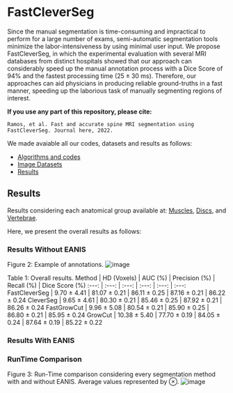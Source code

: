 # FastCleverSeg
Since the manual segmentation is time-consuming and impractical to perform for a large number of exams, semi-automatic segmentation tools minimize the labor-intensiveness by using minimal user input. We propose FastCleverSeg, in which the experimental evaluation with several MRI databases from distinct hospitals showed that our approach can considerably speed up the manual annotation process with a Dice Score of 94\% and the fastest processing time ($25 \pm 30$ ms).
Therefore, our approaches can aid physicians in producing reliable ground-truths in a fast manner, speeding up the laborious task of manually segmenting regions of interest.

**If you use any part of this repository, please cite:**

```
Ramos, et al. Fast and accurate spine MRI segmentation using FastCleverSeg. Journal here, 2022.
```

We made avaiable all our codes, datasets and results as follows:
- [Algorithms and codes](Codes/OldMatlab)
- [Image Datasets](ImageDatasets)
- [Results](Results)




## Results

Results considering each anatomical group available at: [Muscles](PM/readme.md), [Discs](IVD/readme.md), and [Vertebrae](VBs/readme.md).

Here, we present the overall results as follows: 


### Results Without EANIS

Figure 2: Example of annotations. 
![image](https://user-images.githubusercontent.com/3834596/185255452-388fc85d-9fd7-4cba-a47d-665b0b415d0d.png)

 Table 1: Overall results.
 Method          | HD (Voxels) | AUC (%)   | Precision (%) | Recall (%) | Dice Score  (%)
   :---:         | :---:       | :---: | :---:     | :---:  | :---:     
FastCleverSeg     | 9.70 $\pm$  4.41 | 81.07 $\pm$ 0.21 | 86.11 $\pm$ 0.25 | 87.16 $\pm$ 0.21 | 86.22 $\pm$ 0.24
CleverSeg         | 9.65 $\pm$  4.61 | 80.30 $\pm$ 0.21 | 85.46 $\pm$ 0.25 | 87.92 $\pm$ 0.21 | 86.26 $\pm$ 0.24
FastGrowCut       | 9.96 $\pm$  5.08 | 80.54 $\pm$ 0.21 | 85.90 $\pm$ 0.25 | 86.80 $\pm$ 0.21 | 85.95 $\pm$ 0.24
GrowCut           | 10.38 $\pm$ 5.40 | 77.70 $\pm$ 0.19 | 84.05 $\pm$ 0.24 | 87.64 $\pm$ 0.19 | 85.22 $\pm$ 0.22


### Results With EANIS






### RunTime Comparison

Figure 3: Run-Time comparison considering every segmentation method with and without EANIS. Average values represented by $\otimes$.
![image](https://user-images.githubusercontent.com/3834596/184704772-9acd11c5-8216-4858-83a8-c074f5f511de.png)



